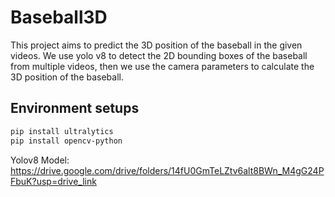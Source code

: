# Baseball3D
This project aims to predict the 3D position of the baseball in the given videos. We use yolo v8 to detect the 2D bounding boxes of the baseball from multiple videos, then we use the camera parameters to calculate the 3D position of the baseball.

## Environment setups
```bash
pip install ultralytics
pip install opencv-python
```
Yolov8 Model:
https://drive.google.com/drive/folders/14fU0GmTeLZtv6alt8BWn_M4gG24PFbuK?usp=drive_link
